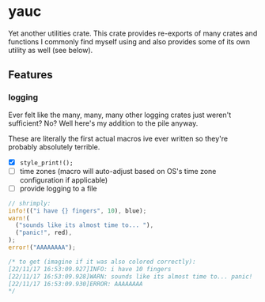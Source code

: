 # yauc

Yet another utilities crate. This crate provides re-exports of many crates and functions I commonly find myself using and also provides some of its own utility as well (see below).

## Features
### logging

Ever felt like the many, many, many other logging crates just weren't sufficient? No? Well here's my addition to the pile anyway.

These are literally the first actual macros ive ever written so they're probably absolutely terrible.

- [x] `style_print!();`
- [ ] time zones (macro will auto-adjust based on OS's time zone configuration if applicable)
- [ ] provide logging to a file

```rs
// shrimply:
info!(("i have {} fingers", 10), blue);
warn!(
  ("sounds like its almost time to... "), 
  ("panic!", red),
);
error!("AAAAAAAA");

/* to get (imagine if it was also colored correctly):
[22/11/17 16:53:09.927]INFO: i have 10 fingers
[22/11/17 16:53:09.928]WARN: sounds like its almost time to... panic!
[22/11/17 16:53:09.930]ERROR: AAAAAAAA
*/
```
